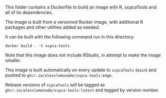 This folder contains a Dockerfile to build an image with R, scpcaTools and all of its dependencies.

The image is built from a versioned Rocker image, with additional R packages and other utilities added as needed.

It can be built with the following command run in this directory:

```
docker build . -t scpca-tools
```

Note that this image does not include RStudio, in attempt to make the image smaller. 

This image is built automatically on every update to `scpcaTools` (`main`) and pushed to `ghcr.io/alexslemonade/scpca-tools:edge`.

Release versions of `scpcaTools` will be tagged as `ghcr.io/alexslemonade/scpca-tools:latest` and tagged by version number.
